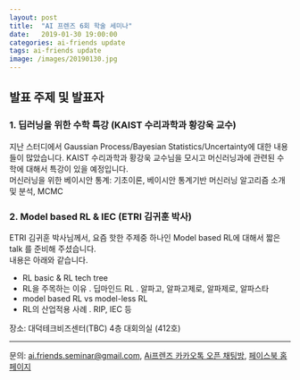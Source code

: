 ```yaml
---
layout: post
title:  "AI 프렌즈 6회 학술 세미나"
date:   2019-01-30 19:00:00
categories: ai-friends update
tags: ai-friends update
image: /images/20190130.jpg
---
```



## 발표 주제 및 발표자  
### 1. 딥러닝을 위한 수학 특강 (KAIST 수리과학과 황강욱 교수)  

  지난 스터디에서  Gaussian Process/Bayesian Statistics/Uncertainty에 대한 내용들이 많았습니다. 
  KAIST 수리과학과 황강욱 교수님을 모시고 머신러닝과에 관련된 수학에 대해서 특강이 있을 예정입니다.  
  머신러닝을 위한 베이시안 통계: 기초이론, 베이시안 통계기반 머신러닝 알고리즘 소개 및 분석, MCMC  

### 2. Model based RL & IEC (ETRI 김귀훈 박사) 

  ETRI 김귀훈 박사님께서, 요즘 핫한 주제중 하나인 Model based RL에 대해서 짧은 talk 를 준비해 주셨습니다.  
  내용은 아래와 같습니다.
- RL basic & RL tech tree
- RL을 주목하는 이유
     . 딥마인드 RL
     . 알파고, 알파고제로, 알파제로, 알파스타 
- model based RL vs model-less RL
- RL의 산업적용 사례
     . RIP, IEC 등


장소: 대덕테크비즈센터(TBC) 4층 대회의실 (412호)  

***
문의: ai.friends.seminar@gmail.com,
[Ai프렌즈 카카오톡 오픈 채팅방][kakao_ai],
[페이스북 홈페이지][facebook_ai]

[kakao_ai]:     https://open.kakao.com/o/ggewxi2
[facebook_ai]:  https://www.facebook.com/groups/aifriend/

